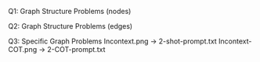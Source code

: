 Q1: Graph Structure Problems (nodes)

Q2: Graph Structure Problems (edges)

Q3: Specific Graph Problems
Incontext.png -> 2-shot-prompt.txt
Incontext-COT.png -> 2-COT-prompt.txt